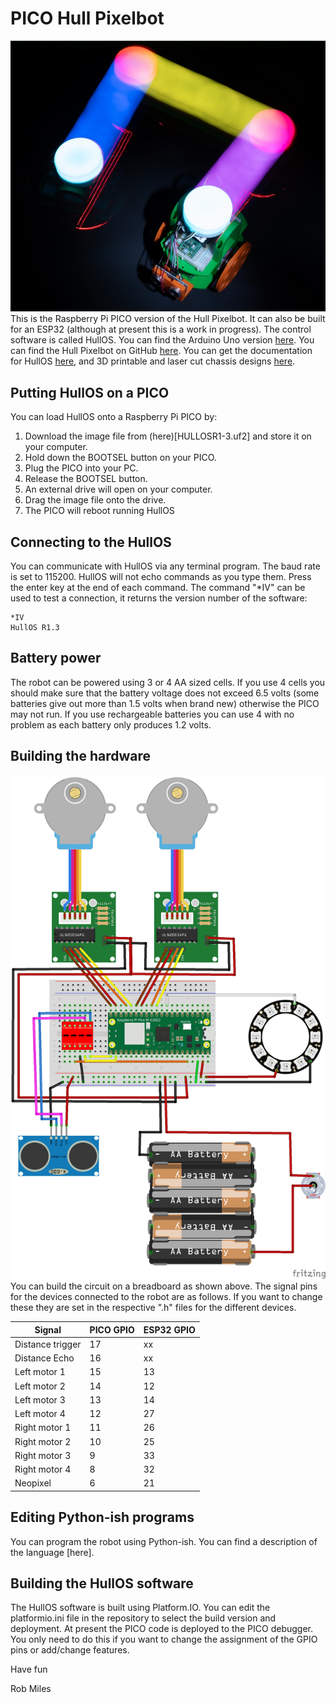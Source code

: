 # PICO Hull Pixelbot 
![Robot picture](images/Pixelbot-small.jpg)
This is the Raspberry Pi PICO version of the Hull Pixelbot. It can also be built for an ESP32 (although at present this is a work in progress). The control software is called HullOS. You can find the Arduino Uno version [here](https://github.com/HullPixelbot/HullOS). You can find the Hull Pixelbot on GitHub [here](http://hullpixelbot.com/). You can get the documentation for HullOS [here](https://github.com/HullPixelbot/Documentation), and 3D printable and laser cut chassis designs [here](https://github.com/HullPixelbot/Hardware). 
## Putting HullOS on a PICO
You can load HullOS onto a Raspberry Pi PICO by:

1. Download the image file from (here)[HULLOSR1-3.uf2] and store it on your computer. 
1. Hold down the BOOTSEL button on your PICO. 
1. Plug the PICO into your PC.
1. Release the BOOTSEL button.
1. An external drive will open on your computer. 
1. Drag the image file onto the drive.
1. The PICO will reboot running HullOS

## Connecting to the HullOS
You can communicate with HullOS via any terminal program. The baud rate is set to 115200. HullOS will not echo commands as you type them. Press the enter key at the end of each command. The command "*IV" can be used to test a connection, it returns the version number of the software:
```
*IV
HullOS R1.3
```
## Battery power
The robot can be powered using 3 or 4 AA sized cells. If you use 4 cells you should make sure that the battery voltage does not exceed 6.5 volts (some batteries give out more than 1.5 volts when brand new) otherwise the PICO may not run. If you use rechargeable batteries you can use 4 with no problem as each battery only produces 1.2 volts. 
## Building the hardware
![Fritzing circuit](images/Hullpixelbot%20Breadboard.png)
You can build the circuit on a breadboard as shown above. The signal pins for the devices connected to the robot are as follows. If you want to change these they are set in the respective ".h" files for the different devices.

| Signal | PICO GPIO | ESP32 GPIO |
|--------|-----------|------------|
| Distance trigger | 17  | xx |
| Distance Echo | 16 | xx |
| Left motor 1| 15| 13 |
| Left motor 2| 14| 12 |
| Left motor 3| 13| 14 |
| Left motor 4| 12| 27 |
| Right motor 1| 11| 26 |
| Right motor 2| 10| 25 |
| Right motor 3| 9| 33 |
| Right motor 4| 8| 32 |
| Neopixel | 6 | 21 |
## Editing Python-ish programs
You can program the robot using Python-ish. You can find a description of the language [here].
## Building the HullOS software
The HullOS software is built using Platform.IO. You can edit the platformio.ini file in the repository to select the build version and deployment. At present the PICO code is deployed to the PICO debugger. You only need to do this if you want to change the assignment of the GPIO pins or add/change features. 

Have fun

Rob Miles